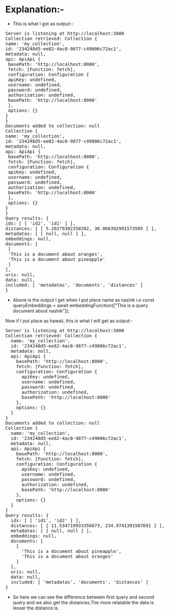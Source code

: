 # Explanation:-

* This is what I got as output:-
<pre>
Server is listening at http://localhost:5000
Collection retrieved: Collection {
name: 'my_collection',
id: '234248d5-ee82-4ac0-9877-c49006c72ac1',
metadata: null,
api: ApiApi {
 basePath: 'http://localhost:8000',
 fetch: [Function: fetch],
 configuration: Configuration {
 apiKey: undefined,
 username: undefined,
 password: undefined,
 authorization: undefined,
 basePath: 'http://localhost:8000'
 },
 options: {}
}
}
Documents added to collection: null
Collection {
name: 'my_collection',
id: '234248d5-ee82-4ac0-9877-c49006c72ac1',
metadata: null,
api: ApiApi {
 basePath: 'http://localhost:8000',
 fetch: [Function: fetch],
 configuration: Configuration {
 apiKey: undefined,
 username: undefined,
 password: undefined,
 authorization: undefined,
 basePath: 'http://localhost:8000'
 },
 options: {}
}
}
Query results: {
ids: [ [ 'id2', 'id1' ] ],
distances: [ [ 5.20279302350202, 30.066392991573505 ] ],
metadatas: [ [ null, null ] ],
embeddings: null,
documents: [
 [
 'This is a document about oranges',
 'This is a document about pineapple'
 ]
],
uris: null,
data: null,
included: [ 'metadatas', 'documents', 'distances' ]
}
</pre>

* Above is the output I get when I put place name as nashik i.e const queryEmbeddings = await embeddingFunction(["This is a query document about nashik"]);

Now if I put place as hawaii, this is what I will get as output:-
<pre>
Server is listening at http://localhost:5000
Collection retrieved: Collection {
  name: 'my_collection',
  id: '234248d5-ee82-4ac0-9877-c49006c72ac1',
  metadata: null,
  api: ApiApi {
    basePath: 'http://localhost:8000',
    fetch: [Function: fetch],
    configuration: Configuration {
      apiKey: undefined,
      username: undefined,
      password: undefined,
      authorization: undefined,
      basePath: 'http://localhost:8000'
    },
    options: {}
  }
}
Documents added to collection: null
Collection {
  name: 'my_collection',
  id: '234248d5-ee82-4ac0-9877-c49006c72ac1',
  metadata: null,
  api: ApiApi {
    basePath: 'http://localhost:8000',
    fetch: [Function: fetch],
    configuration: Configuration {
      apiKey: undefined,
      username: undefined,
      password: undefined,
      authorization: undefined,
      basePath: 'http://localhost:8000'
    },
    options: {}
  }
}
Query results: {
  ids: [ [ 'id1', 'id2' ] ],
  distances: [ [ 11.534719933356673, 234.9741391507691 ] ],
  metadatas: [ [ null, null ] ],
  embeddings: null,
  documents: [
    [
      'This is a document about pineapple',
      'This is a document about oranges'
    ]
  ],
  uris: null,
  data: null,
  included: [ 'metadatas', 'documents', 'distances' ]
}
</pre>

* So here we can see the difference between first query and second query and we also get the distances.The more relatable the data is lesser the distance is.